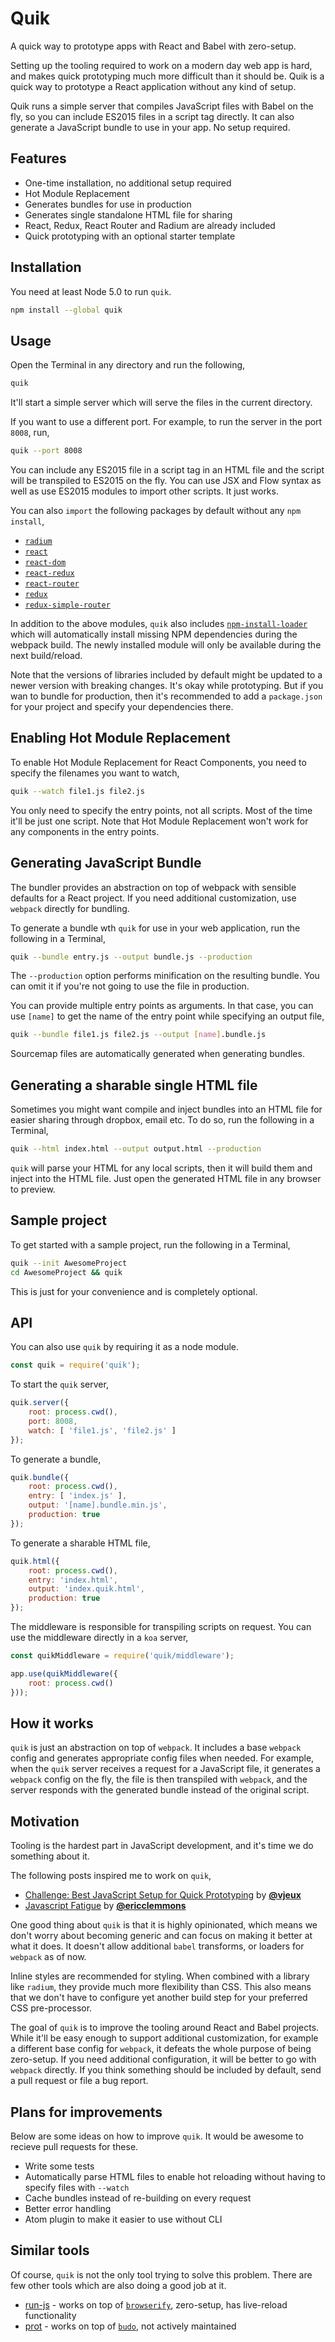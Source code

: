 Quik
====
A quick way to prototype apps with React and Babel with zero-setup.

Setting up the tooling required to work on a modern day web app is hard, and makes quick prototyping much more difficult than it should be. Quik is a quick way to prototype a React application without any kind of setup.

Quik runs a simple server that compiles JavaScript files with Babel on the fly, so you can include ES2015 files in a script tag directly. It can also generate a JavaScript bundle to use in your app. No setup required.

## Features

* One-time installation, no additional setup required
* Hot Module Replacement
* Generates bundles for use in production
* Generates single standalone HTML file for sharing
* React, Redux, React Router and Radium are already included
* Quick prototyping with an optional starter template

## Installation

You need at least Node 5.0 to run `quik`.

```sh
npm install --global quik
```

## Usage

Open the Terminal in any directory and run the following,

```sh
quik
```

It'll start a simple server which will serve the files in the current directory.

If you want to use a different port. For example, to run the server in the port `8008`, run,

```sh
quik --port 8008
```

You can include any ES2015 file in a script tag in an HTML file and the script will be transpiled to ES2015 on the fly. You can use JSX and Flow syntax as well as use ES2015 modules to import other scripts. It just works.

You can also `import` the following packages by default without any `npm install`,

* [`radium`](http://stack.formidable.com/radium/)
* [`react`](https://facebook.github.io/react/)
* [`react-dom`](https://facebook.github.io/react/docs/top-level-api.html#reactdom)
* [`react-redux`](http://rackt.org/redux/docs/basics/UsageWithReact.html)
* [`react-router`](https://github.com/rackt/react-router)
* [`redux`](http://redux.js.org/)
* [`redux-simple-router`](https://github.com/rackt/redux-simple-router)

In addition to the above modules, `quik` also includes [`npm-install-loader`](https://github.com/ericclemmons/npm-install-loader) which will automatically install missing NPM dependencies during the webpack build. The newly installed module will only be available during the next build/reload.

Note that the versions of libraries included by default might be updated to a newer version with breaking changes. It's okay while prototyping. But if you wan to bundle for production, then it's recommended to add a `package.json` for your project and specify your dependencies there.

## Enabling Hot Module Replacement

To enable Hot Module Replacement for React Components, you need to specify the filenames you want to watch,

```sh
quik --watch file1.js file2.js
```

You only need to specify the entry points, not all scripts. Most of the time it'll be just one script. Note that Hot Module Replacement won't work for any components in the entry points.

## Generating JavaScript Bundle

The bundler provides an abstraction on top of webpack with sensible defaults for a React project. If you need additional customization, use `webpack` directly for bundling.

To generate a bundle wth `quik` for use in your web application, run the following in a Terminal,

```sh
quik --bundle entry.js --output bundle.js --production
```

The `--production` option performs minification on the resulting bundle. You can omit it if you're not going to use the file in production.

You can provide multiple entry points as arguments. In that case, you can use `[name]` to get the name of the entry point while specifying an output file,

```sh
quik --bundle file1.js file2.js --output [name].bundle.js
```

Sourcemap files are automatically generated when generating bundles.

## Generating a sharable single HTML file

Sometimes you might want compile and inject bundles into an HTML file for easier sharing through dropbox, email etc. To do so, run the following in a Terminal,

```sh
quik --html index.html --output output.html --production
```

`quik` will parse your HTML for any local scripts, then it will build them and inject into the HTML file. Just open the generated HTML file in any browser to preview.

## Sample project

To get started with a sample project, run the following in a Terminal,

```sh
quik --init AwesomeProject
cd AwesomeProject && quik
```

This is just for your convenience and is completely optional.

## API

You can also use `quik` by requiring it as a node module.

```js
const quik = require('quik');
```

To start the `quik` server,

```js
quik.server({
    root: process.cwd(),
    port: 8008,
    watch: [ 'file1.js', 'file2.js' ]
});
```

To generate a bundle,

```js
quik.bundle({
    root: process.cwd(),
    entry: [ 'index.js' ],
    output: '[name].bundle.min.js',
    production: true
});
```

To generate a sharable HTML file,

```js
quik.html({
    root: process.cwd(),
    entry: 'index.html',
    output: 'index.quik.html',
    production: true
});
```

The middleware is responsible for transpiling scripts on request. You can use the middleware directly in a `koa` server,

```js
const quikMiddleware = require('quik/middleware');

app.use(quikMiddleware({
    root: process.cwd()
}));
```

## How it works

`quik` is just an abstraction on top of `webpack`. It includes a base `webpack` config and generates appropriate config files when needed. For example, when the `quik` server receives a request for a JavaScript file, it generates a `webpack` config on the fly, the file is then transpiled with `webpack`, and the server responds with the generated bundle instead of the original script.

## Motivation

Tooling is the hardest part in JavaScript development, and it's time we do something about it.

The following posts inspired me to work on `quik`,

* [Challenge: Best JavaScript Setup for Quick Prototyping](http://blog.vjeux.com/2015/javascript/challenge-best-javascript-setup-for-quick-prototyping.html) by [**@vjeux**](https://github.com/vjeux)
* [Javascript Fatigue](https://medium.com/@ericclemmons/javascript-fatigue-48d4011b6fc4) by [**@ericclemmons**](https://github.com/ericclemmons)

One good thing about `quik` is that it is highly opinionated, which means we don't worry about becoming generic and can focus on making it better at what it does. It doesn't allow additional `babel` transforms, or loaders for `webpack` as of now.

Inline styles are recommended for styling. When combined with a library like `radium`, they provide much more flexibility than CSS. This also means that we don't have to configure yet another build step for your preferred CSS pre-processor.

The goal of `quik` is to improve the tooling around React and Babel projects. While it'll be easy enough to support additional customization, for example a different base config for `webpack`, it defeats the whole purpose of being zero-setup. If you need additional configuration, it will be better to go with `webpack` directly. If you think something should be included by default, send a pull request or file a bug report.

## Plans for improvements

Below are some ideas on how to improve `quik`. It would be awesome to recieve pull requests for these.

* Write some tests
* Automatically parse HTML files to enable hot reloading without having to specify files with `--watch`
* Cache bundles instead of re-building on every request
* Better error handling
* Atom plugin to make it easier to use without CLI

## Similar tools

Of course, `quik` is not the only tool trying to solve this problem. There are few other tools which are also doing a good job at it.

* [run-js](https://github.com/remixz/run-js) - works on top of [`browserify`](http://browserify.org/), zero-setup, has live-reload functionality
* [prot](https://github.com/mattdesl/prot) - works on top of [`budo`](https://github.com/mattdesl/budo), not actively maintained
